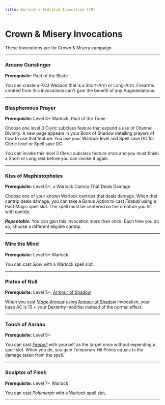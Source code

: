 ```yaml
---
title: Warlock's Eldritch Invocation (CM)
---
```


# Crown & Misery Invocations

These Invocations are for Crown & Misery campaign

---

### Arcane Gunslinger

**Prerequisite:** Pact of the Blade

You can create a Pact Weapon that is a Short-Arm or Long-Arm. Firearms created from this invocations can't gain the benefit of any Augmentations.

---

### Blasphemous Prayer

**Prerequisite:** Level 4+ Warlock, Pact of the Tome

Choose one level 3 Cleric subclass feature that expend a use of Channel Divinity. A new page appears in your Book of Shadow detailing prayers of how to use that feature. You use your Warlock level and Spell save DC for Cleric level or Spell save DC.

You can invoke this level 3 Cleric subclass feature once and you must finish a Short or Long rest before you can invoke it again.

---

### Kiss of Mephistopheles

**Prerequisite:** Level 5+, a Warlock Cantrip That Deals Damage

Choose one of your known Warlock cantrips that deals damage. When that cantrip deals damage, you can take a Bonus Action to cast *Fireball* using a Pact Magic spell slot. The spell must be centered on the creature you hit with cantrip.

***Repeatable.*** You can gain this invocation more than once. Each time you do so, choose a different eligible cantrip.

---

### Mire the Mind

**Prerequisite:** Level 5+ Warlock

You can cast *Slow* with a Warlock spell slot.

---

### Plates of Null

**Prerequisite:** Level 5+, [Armour of Shadow](phb24.md#armour-of-shadows)

When you cast *[Mage Armour](../../../spells/description/core/level-1.md#mage-armour)* using [Armour of Shadow](phb24.md#armour-of-shadows) Invocation, your base AC is 15 + your Dexterity modifier instead of the normal effect.

---

### Touch of Aaraau

**Prerequisite:** Level 5+

You can cast *[Fireball](../../../spells/description/core/level-3.md#fireball)* with yourself as the target once without expending a spell slot. When you do, you gain Temporary Hit Points equals to the damage taken from the spell.

---

### Sculptor of Flesh

**Prerequisite:** Level 7+ Warlock

You can cast *Polymorph* with a Warlock spell slot.

---

